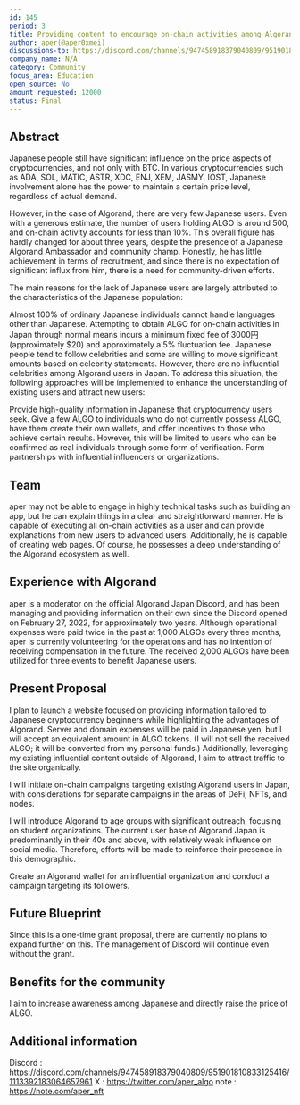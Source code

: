 ```yaml
---
id: 145
period: 3
title: Providing content to encourage on-chain activities among Algorand's Japanese users and acquiring new users.
author: aper(@aper0xmei)
discussions-to: https://discord.com/channels/947458918379040809/951901810833125416/1113392183064657961
company_name: N/A
category: Community
focus_area: Education
open_source: No
amount_requested: 12000
status: Final
---
```


## Abstract
Japanese people still have significant influence on the price aspects of cryptocurrencies, and not only with BTC. In various cryptocurrencies such as ADA, SOL, MATIC, ASTR, XDC, ENJ, XEM, JASMY, IOST, Japanese involvement alone has the power to maintain a certain price level, regardless of actual demand.

However, in the case of Algorand, there are very few Japanese users. Even with a generous estimate, the number of users holding ALGO is around 500, and on-chain activity accounts for less than 10%. This overall figure has hardly changed for about three years, despite the presence of a Japanese Algorand Ambassador and community champ. Honestly, he has little achievement in terms of recruitment, and since there is no expectation of significant influx from him, there is a need for community-driven efforts.

The main reasons for the lack of Japanese users are largely attributed to the characteristics of the Japanese population:

Almost 100% of ordinary Japanese individuals cannot handle languages other than Japanese.
Attempting to obtain ALGO for on-chain activities in Japan through normal means incurs a minimum fixed fee of 3000円 (approximately $20) and approximately a 5% fluctuation fee.
Japanese people tend to follow celebrities and some are willing to move significant amounts based on celebrity statements. However, there are no influential celebrities among Algorand users in Japan.
To address this situation, the following approaches will be implemented to enhance the understanding of existing users and attract new users:

Provide high-quality information in Japanese that cryptocurrency users seek.
Give a few ALGO to individuals who do not currently possess ALGO, have them create their own wallets, and offer incentives to those who achieve certain results. However, this will be limited to users who can be confirmed as real individuals through some form of verification.
Form partnerships with influential influencers or organizations.

## Team
aper may not be able to engage in highly technical tasks such as building an app, but he can explain things in a clear and straightforward manner. 
He is capable of executing all on-chain activities as a user and can provide explanations from new users to advanced users. 
Additionally, he is capable of creating web pages.
Of course, he possesses a deep understanding of the Algorand ecosystem as well.


## Experience with Algorand
aper is a moderator on the official Algorand Japan Discord, and has been managing and providing information on their own since the Discord opened on February 27, 2022, for approximately two years.
Although operational expenses were paid twice in the past at 1,000 ALGOs every three months, aper is currently volunteering for the operations and has no intention of receiving compensation in the future.
The received 2,000 ALGOs have been utilized for three events to benefit Japanese users.

## Present Proposal
I plan to launch a website focused on providing information tailored to Japanese cryptocurrency beginners while highlighting the advantages of Algorand. Server and domain expenses will be paid in Japanese yen, but I will accept an equivalent amount in ALGO tokens. (I will not sell the received ALGO; it will be converted from my personal funds.) Additionally, leveraging my existing influential content outside of Algorand, I aim to attract traffic to the site organically.

I will initiate on-chain campaigns targeting existing Algorand users in Japan, with considerations for separate campaigns in the areas of DeFi, NFTs, and nodes.

I will introduce Algorand to age groups with significant outreach, focusing on student organizations. The current user base of Algorand Japan is predominantly in their 40s and above, with relatively weak influence on social media. Therefore, efforts will be made to reinforce their presence in this demographic.

Create an Algorand wallet for an influential organization and conduct a campaign targeting its followers.

## Future Blueprint
Since this is a one-time grant proposal, there are currently no plans to expand further on this. The management of Discord will continue even without the grant.

## Benefits for the community
I aim to increase awareness among Japanese and directly raise the price of ALGO.

## Additional information
Discord : https://discord.com/channels/947458918379040809/951901810833125416/1113392183064657961
X : https://twitter.com/aper_algo
note : https://note.com/aper_nft

